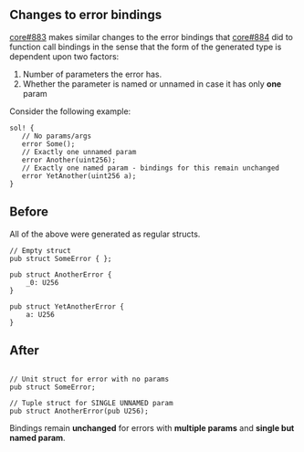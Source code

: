 ## Changes to error bindings

[core#883](https://github.com/alloy-rs/core/pull/883) makes similar changes to the error bindings that [core#884](https://github.com/alloy-rs/core/pull/884) did to function call bindings in the sense that the form of the generated type is dependent upon two factors:

1. Number of parameters the error has.
2. Whether the parameter is named or unnamed in case it has only **one** param

Consider the following example:

```rust,ignore
sol! {
   // No params/args
   error Some();
   // Exactly one unnamed param
   error Another(uint256);
   // Exactly one named param - bindings for this remain unchanged
   error YetAnother(uint256 a);
}
```

## Before

All of the above were generated as regular structs.

```rust,ignore
// Empty struct
pub struct SomeError { };

pub struct AnotherError {
    _0: U256
}

pub struct YetAnotherError {
    a: U256
}
```

## After

```rust,ignore

// Unit struct for error with no params
pub struct SomeError;

// Tuple struct for SINGLE UNNAMED param
pub struct AnotherError(pub U256);
```

Bindings remain **unchanged** for errors with **multiple params** and **single but named param**.
